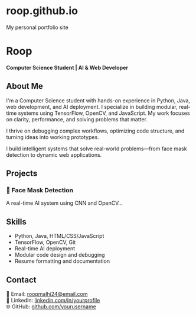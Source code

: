 # roop.github.io
My personal portfolio site

# Roop
**Computer Science Student | AI & Web Developer**
## About Me

I'm a Computer Science student with hands-on experience in Python, Java, web development, and AI deployment. I specialize in building modular, real-time systems using TensorFlow, OpenCV, and JavaScript. My work focuses on clarity, performance, and solving problems that matter.

I thrive on debugging complex workflows, optimizing code structure, and turning ideas into working prototypes.

I build intelligent systems that solve real-world problems—from face mask detection to dynamic web applications. 

## Projects
### 🧠 Face Mask Detection
A real-time AI system using CNN and OpenCV...

## Skills

- Python, Java, HTML/CSS/JavaScript
- TensorFlow, OpenCV, Git
- Real-time AI deployment
- Modular code design and debugging
- Resume formatting and documentation
## Contact

📧 Email:    roopmalhi24@email.com  
🔗 LinkedIn: [linkedin.com/in/yourprofile](https://linkedin.com/in/roop-kumar-543999269)  
🌐 GitHub: [github.com/yourusername](https://github.com/Roopchand415)


